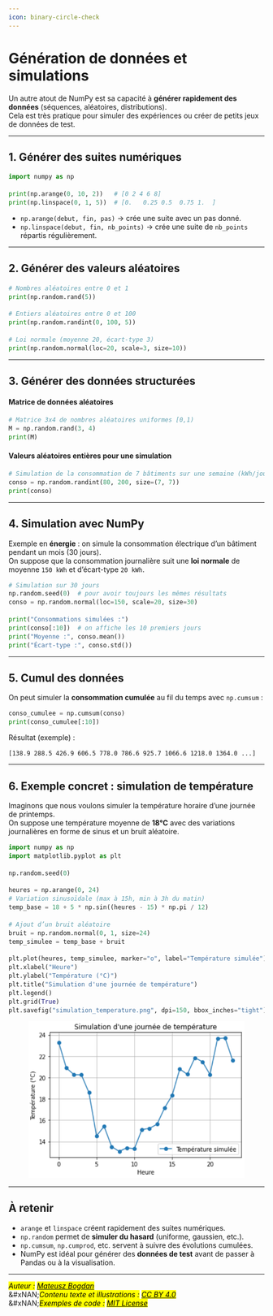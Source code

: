 ```yaml
---
icon: binary-circle-check
---
```


# Génération de données et simulations

Un autre atout de NumPy est sa capacité à **générer rapidement des données** (séquences, aléatoires, distributions).\
Cela est très pratique pour simuler des expériences ou créer de petits jeux de données de test.

***

## 1. Générer des suites numériques

```python
import numpy as np

print(np.arange(0, 10, 2))   # [0 2 4 6 8]
print(np.linspace(0, 1, 5))  # [0.   0.25 0.5  0.75 1.  ]
```

* `np.arange(debut, fin, pas)` → crée une suite avec un pas donné.
* `np.linspace(debut, fin, nb_points)` → crée une suite de `nb_points` répartis régulièrement.

***

## 2. Générer des valeurs aléatoires



```python
# Nombres aléatoires entre 0 et 1
print(np.random.rand(5))

# Entiers aléatoires entre 0 et 100
print(np.random.randint(0, 100, 5))

# Loi normale (moyenne 20, écart-type 3)
print(np.random.normal(loc=20, scale=3, size=10))
```

***

## 3. Générer des données structurées

#### Matrice de données aléatoires

```python
# Matrice 3x4 de nombres aléatoires uniformes [0,1)
M = np.random.rand(3, 4)
print(M)
```

#### Valeurs aléatoires entières pour une simulation

```python
# Simulation de la consommation de 7 bâtiments sur une semaine (kWh/jour)
conso = np.random.randint(80, 200, size=(7, 7))
print(conso)
```

***

## 4. Simulation avec NumPy

Exemple en **énergie** : on simule la consommation électrique d’un bâtiment pendant un mois (30 jours).\
On suppose que la consommation journalière suit une **loi normale** de moyenne `150 kWh` et d’écart-type `20 kWh`.

```python
# Simulation sur 30 jours
np.random.seed(0)  # pour avoir toujours les mêmes résultats
conso = np.random.normal(loc=150, scale=20, size=30)

print("Consommations simulées :")
print(conso[:10])  # on affiche les 10 premiers jours
print("Moyenne :", conso.mean())
print("Écart-type :", conso.std())
```

***

## 5. Cumul des données

On peut simuler la **consommation cumulée** au fil du temps avec `np.cumsum` :

```python
conso_cumulee = np.cumsum(conso)
print(conso_cumulee[:10])
```

Résultat (exemple) :

```
[138.9 288.5 426.9 606.5 778.0 786.6 925.7 1066.6 1218.0 1364.0 ...]
```

***

## 6. Exemple concret : simulation de température

Imaginons que nous voulons simuler la température horaire d’une journée de printemps.\
On suppose une température moyenne de **18°C** avec des variations journalières en forme de sinus et un bruit aléatoire.

```python
import numpy as np
import matplotlib.pyplot as plt

np.random.seed(0)

heures = np.arange(0, 24)
# Variation sinusoïdale (max à 15h, min à 3h du matin)
temp_base = 18 + 5 * np.sin((heures - 15) * np.pi / 12)

# Ajout d’un bruit aléatoire
bruit = np.random.normal(0, 1, size=24)
temp_simulee = temp_base + bruit

plt.plot(heures, temp_simulee, marker="o", label="Température simulée")
plt.xlabel("Heure")
plt.ylabel("Température (°C)")
plt.title("Simulation d'une journée de température")
plt.legend()
plt.grid(True)
plt.savefig("simulation_temperature.png", dpi=150, bbox_inches="tight")
```

<figure><img src=".gitbook/assets/image.png" alt=""><figcaption></figcaption></figure>

***

## **À retenir**

* `arange` et `linspace` créent rapidement des suites numériques.
* `np.random` permet de **simuler du hasard** (uniforme, gaussien, etc.).
* `np.cumsum`, `np.cumprod`, etc. servent à suivre des évolutions cumulées.
* NumPy est idéal pour générer des **données de test** avant de passer à Pandas ou à la visualisation.

***

_<mark style="color:$info;">Auteur :</mark>_ [_<mark style="color:$info;">Mateusz Bogdan</mark>_](https://matbog.github.io/)\
&#xNAN;_<mark style="color:$info;">Contenu texte et illustrations :</mark>_ [_<mark style="color:$info;">CC BY 4.0</mark>_](https://creativecommons.org/licenses/by/4.0/)\
&#xNAN;_<mark style="color:$info;">Exemples de code :</mark>_ [_<mark style="color:$info;">MIT License</mark>_](https://opensource.org/licenses/MIT)
